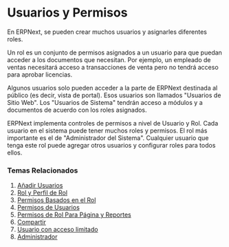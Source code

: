 <!-- add-breadcrumbs -->
# Usuarios y Permisos

En ERPNext, se pueden crear muchos usuarios y asignarles diferentes roles.

Un rol es un conjunto de permisos asignados a un usuario para que puedan acceder a los documentos que necesitan. Por ejemplo, un empleado de ventas necesitará acceso a transacciones de venta pero no tendrá acceso para aprobar licencias. 

Algunos usuarios solo pueden acceder a la parte de ERPNext destinada al público (es decir, vista de portal). Esos usuarios son llamados "Usuarios de Sitio Web". Los "Usuarios de Sistema" tendrán acceso a módulos y a documentos de acuerdo con los roles asignados. 

ERPNext implementa controles de permisos a nivel de Usuario y Rol. Cada usuario en el sistema puede tener muchos roles y permisos. El rol más importante es el de "Administrador del Sistema". Cualquier usuario que tenga este rol puede agregar otros usuarios y configurar roles para todos ellos. 

### Temas Relacionados

1. [Añadir Usuarios](/docs/user/manual/es/setting-up/users-and-permissions/adding-users)
1. [Rol y Perfil de Rol](/docs/user/manual/es/setting-up/users-and-permissions/role-and-role-profile)
1. [Permisos Basados en el Rol](/docs/user/manual/es/setting-up/users-and-permissions/role-based-permissions)
1. [Permisos de Usuarios](/docs/user/manual/es/setting-up/users-and-permissions/user-permissions)
1. [Permisos de Rol Para Página y Reportes](/docs/user/manual/es/setting-up/users-and-permissions/role-permission-for-page-and-report)
1. [Compartir](/docs/user/manual/es/setting-up/users-and-permissions/sharing)
2. [Usuario con acceso limitado](/docs/user/manual/es/setting-up/users-and-permissions/limited-user)
3. [Administrador](/docs/user/manual/es/setting-up/users-and-permissions/administrator)
